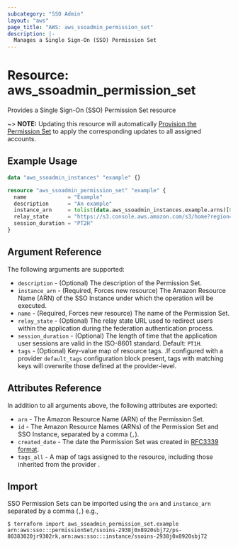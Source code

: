 ```yaml
---
subcategory: "SSO Admin"
layout: "aws"
page_title: "AWS: aws_ssoadmin_permission_set"
description: |-
  Manages a Single Sign-On (SSO) Permission Set
---
```


# Resource: aws_ssoadmin_permission_set

Provides a Single Sign-On (SSO) Permission Set resource

~> **NOTE:** Updating this resource will automatically [Provision the Permission Set](https://docs.aws.amazon.com/singlesignon/latest/APIReference/API_ProvisionPermissionSet.html) to apply the corresponding updates to all assigned accounts.

## Example Usage

```terraform
data "aws_ssoadmin_instances" "example" {}

resource "aws_ssoadmin_permission_set" "example" {
  name             = "Example"
  description      = "An example"
  instance_arn     = tolist(data.aws_ssoadmin_instances.example.arns)[0]
  relay_state      = "https://s3.console.aws.amazon.com/s3/home?region=us-east-1#"
  session_duration = "PT2H"
}
```

## Argument Reference

The following arguments are supported:

* `description` - (Optional) The description of the Permission Set.
* `instance_arn` - (Required, Forces new resource) The Amazon Resource Name (ARN) of the SSO Instance under which the operation will be executed.
* `name` - (Required, Forces new resource) The name of the Permission Set.
* `relay_state` - (Optional) The relay state URL used to redirect users within the application during the federation authentication process.
* `session_duration` - (Optional) The length of time that the application user sessions are valid in the ISO-8601 standard. Default: `PT1H`.
* `tags` - (Optional) Key-value map of resource tags. .If configured with a provider `default_tags` configuration block present, tags with matching keys will overwrite those defined at the provider-level.

## Attributes Reference

In addition to all arguments above, the following attributes are exported:

* `arn` - The Amazon Resource Name (ARN) of the Permission Set.
* `id` - The Amazon Resource Names (ARNs) of the Permission Set and SSO Instance, separated by a comma (`,`).
* `created_date` - The date the Permission Set was created in [RFC3339 format](https://tools.ietf.org/html/rfc3339#section-5.8).
* `tags_all` - A map of tags assigned to the resource, including those inherited from the provider .

## Import

SSO Permission Sets can be imported using the `arn` and `instance_arn` separated by a comma (`,`) e.g.,

```
$ terraform import aws_ssoadmin_permission_set.example arn:aws:sso:::permissionSet/ssoins-2938j0x8920sbj72/ps-80383020jr9302rk,arn:aws:sso:::instance/ssoins-2938j0x8920sbj72
```
